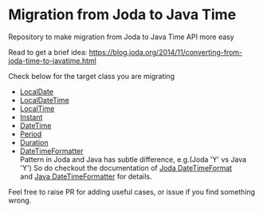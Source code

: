# Migration from Joda to Java Time

Repository to make migration from Joda to Java Time API more easy

Read to get a brief idea: https://blog.joda.org/2014/11/converting-from-joda-time-to-javatime.html

Check below for the target class you are migrating

- [LocalDate](src/test/java/com/samabcde/migrate/joda/MigrateLocalDateTest.java)  
- [LocalDateTime](src/test/java/com/samabcde/migrate/joda/MigrateLocalDateTimeTest.java)
- [LocalTime](src/test/java/com/samabcde/migrate/joda/MigrateLocalTimeTest.java)
- [Instant](src/test/java/com/samabcde/migrate/joda/MigrateInstantTest.java)
- [DateTime](src/test/java/com/samabcde/migrate/joda/MigrateDateTimeTest.java)
- [Period](src/test/java/com/samabcde/migrate/joda/MigratePeriodTest.java)
- [Duration](src/test/java/com/samabcde/migrate/joda/MigrateDurationTest.java)
- [DateTimeFormatter](src/test/java/com/samabcde/migrate/joda/MigrateDateTimeFormatterTest.java)  
  Pattern in Joda and Java has subtle difference, e.g.(Joda 'Y' vs Java 'Y')
  So do checkout the documentation of [Joda DateTimeFormat](https://www.joda.org/joda-time/apidocs/org/joda/time/format/DateTimeFormat)  
  and [Java DateTimeFormatter](https://docs.oracle.com/en/java/javase/17/docs/api/java.base/java/time/format/DateTimeFormatter.html)
  for details.

Feel free to raise PR for adding useful cases, or issue if you find something wrong.